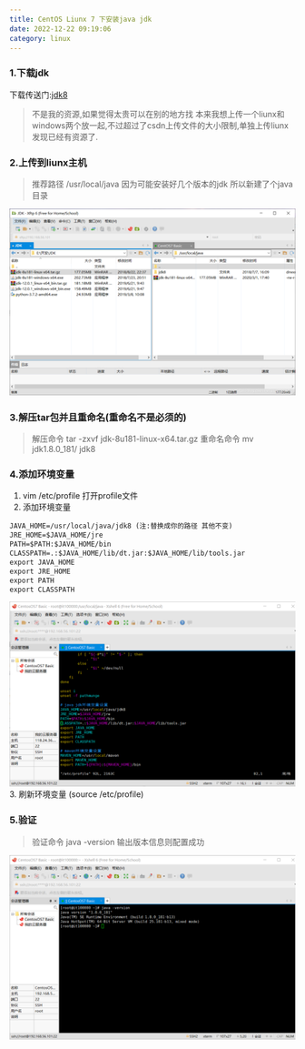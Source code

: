 ```yaml
---
title: CentOS Liunx 7 下安装java jdk
date: 2022-12-22 09:19:06
category: linux
---
```



###  1.下载jdk
下载传送门:[jdk8](https://download.csdn.net/download/weightman2008/10553450)
> 不是我的资源,如果觉得太贵可以在别的地方找
> 本来我想上传一个liunx和windows两个放一起,不过超过了csdn上传文件的大小限制,单独上传liunx发现已经有资源了.

### 2.上传到liunx主机
> 推荐路径 /usr/local/java
> 因为可能安装好几个版本的jdk 所以新建了个java目录

![在这里插入图片描述](/images/blog/linux/b-2-1.png)
### 3.解压tar包并且重命名(重命名不是必须的)
> 解压命令 tar -zxvf jdk-8u181-linux-x64.tar.gz
> 重命名命令  mv jdk1.8.0_181/ jdk8

### 4.添加环境变量

1. vim /etc/profile 打开profile文件
2. 添加环境变量
```shell
JAVA_HOME=/usr/local/java/jdk8 (注:替换成你的路径 其他不变)
JRE_HOME=$JAVA_HOME/jre
PATH=$PATH:$JAVA_HOME/bin
CLASSPATH=.:$JAVA_HOME/lib/dt.jar:$JAVA_HOME/lib/tools.jar
export JAVA_HOME
export JRE_HOME
export PATH
export CLASSPATH
```
![在这里插入图片描述](/images/blog/linux/b-2-2.png)
3. 刷新环境变量  (source /etc/profile)

### 5.验证
> 验证命令 java -version
> 输出版本信息则配置成功
>
![在这里插入图片描述](/images/blog/linux/b-2-3.png)